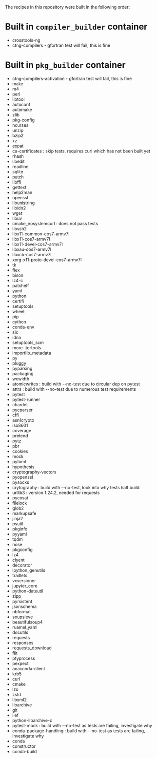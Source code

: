 The recipes in this repository were built in the following order:

# Built in `compiler_builder` container 

* crosstools-ng
* ctng-compilers - gfortran test will fail, this is fine

# Built in `pkg_builder` container

* ctng-compilers-activation - gfortran test will fail, this is fine
* make
* m4
* perl
* libtool
* autoconf
* automake
* zlib
* pkg-config
* ncurses
* unzip
* bzip2
* xz
* expat
* ca-certificates : skip tests, requires curl which has not been built yet
* rhash
* libedit
* readline
* sqlite
* patch
* libffi
* gettext
* help2man
* openssl
* libunistring
* libidn2
* wget
* libuv
* cmake_nosystemcurl : does not pass tests
* libssh2
* libx11-common-cos7-armv7l
* libx11-cos7-armv7l
* libx11-devel-cos7-armv7l
* libxau-cos7-armv7l
* libxcb-cos7-armv7l
* xorg-x11-proto-devel-cos7-armv7l
* tk
* flex
* bison
* lz4-c
* patchelf
* yaml
* python
* certifi
* setuptools
* wheel
* pip
* cython
* conda-env
* six
* idna
* setuptools_scm
* more-itertools
* importlib_metadata
* py
* pluggy
* pyparsing
* packaging
* wcwidth
* atomicwrites : build with --no-test due to circular dep on pytest
* attrs : build with --no-test due to numerous test requirements
* pytest
* pytest-runner
* chardet
* pycparser
* cffi
* asn1crypto
* iso8601
* coverage
* pretend
* pytz
* pbr
* cookies
* mock
* pytoml
* hypothesis
* cryptography-vectors
* pyopenssl
* pysocks
* crytography : build with --no-test, look into why tests halt build
* urllib3 : version 1.24.2, needed for requests
* pycosat
* filelock
* glob2
* markupsafe
* jinja2
* psutil
* pkginfo
* pyyaml
* tqdm
* nose
* pkgconfig
* lz4
* clyent
* decorator
* ipython_genutils
* traitlets
* vcversioner
* jupyter_core
* python-dateutil
* zipp
* pyrsistent
* jsonschema
* nbformat
* soupsieve
* beautifulsoup4
* ruamel_yaml
* docutils
* requests
* responses
* requests_download
* flit
* ptyprocess
* pexpect
* anaconda-client
* krb5
* curl
* cmake
* lzo
* zstd
* libxml2
* libarchive
* git
* lief
* python-libarchive-c
* pytest-mock : build with --no-test as tests are failing, investigate why
* conda-package-handling : build with --no-test as tests are failing, investigate why
* conda
* constructor
* conda-build
